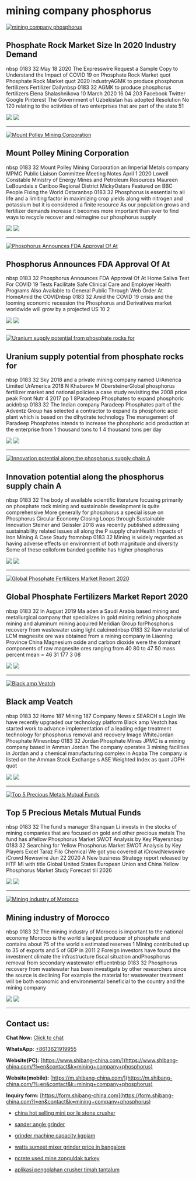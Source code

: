 # mining company phosphorus

<a href="https://swt.shibang-china.com/?l=en&img&k=mining+company+phosphorus" target="_blank">![mining company phosphorus](http://static.shibang-china.com/all-800x300/517.jpg)</a>

## Phosphate Rock Market Size In 2020 Industry Demand
nbsp 0183 32 May 18 2020 The Expresswire Request a Sample Copy to Understand the Impact of COVID 19 on Phosphate Rock Market quot Phosphate Rock Market quot 2020 IndustryAGMK to produce phosphorus fertilizers Fertilizer Dailynbsp 0183 32 AGMK to produce phosphorus fertilizers Elena Shalashnikova 10 March 2020 16 04 203 Facebook Twitter Google Pinterest The Government of Uzbekistan has adopted Resolution No 120 relating to the activities of two enterprises that are part of the state 51


<a href="https://whatsapp.shibangsoft.com/WhatsApp.php" target="_blank" title="WhatsApp">![](http://static.shibang-china.com/icon/whatsapp.png)</a> <a href="https://swt.shibang-china.com/?l=en&icon&k=mining+company+phosphorus" target="_blank">![](http://static.shibang-china.com/icon/chat-en.png)</a>

---

<a href="https://swt.shibang-china.com/?l=en&img&k=mining+company+phosphorus" target="_blank">![Mount Polley Mining Corporation](http://static.shibang-china.com/all-800x300/83.jpg)</a>

## Mount Polley Mining Corporation
nbsp 0183 32 Mount Polley Mining Corporation an Imperial Metals company MPMC Public Liaison Committee Meeting Notes April 1 2020 Lowell Constable Ministry of Energy Mines and Petroleum Resources Maureen LeBourdais x Cariboo Regional District MickyOstara Featured on BBC People Fixing the World Ostaranbsp 0183 32 Phosphorus is essential to all life and a limiting factor in maximizing crop yields along with nitrogen and potassium but it is considered a finite resource As our population grows and fertilizer demands increase it becomes more important than ever to find ways to recycle recover and reimagine our phosphorus supply


<a href="https://whatsapp.shibangsoft.com/WhatsApp.php" target="_blank" title="WhatsApp">![](http://static.shibang-china.com/icon/whatsapp.png)</a> <a href="https://swt.shibang-china.com/?l=en&icon&k=mining+company+phosphorus" target="_blank">![](http://static.shibang-china.com/icon/chat-en.png)</a>

---

<a href="https://swt.shibang-china.com/?l=en&img&k=mining+company+phosphorus" target="_blank">![Phosphorus Announces FDA Approval Of At](http://static.shibang-china.com/all-800x300/87.jpg)</a>

## Phosphorus Announces FDA Approval Of At
nbsp 0183 32 Phosphorus Announces FDA Approval Of At Home Saliva Test For COVID 19 Tests Facilitate Safe Clinical Care and Employer Health Programs Also Available to General Public Through Web Order At HomeAmid the COVIDnbsp 0183 32 Amid the COVID 19 crisis and the looming economic recession the Phosphorus and Derivatives market worldwide will grow by a projected US 10 2


<a href="https://whatsapp.shibangsoft.com/WhatsApp.php" target="_blank" title="WhatsApp">![](http://static.shibang-china.com/icon/whatsapp.png)</a> <a href="https://swt.shibang-china.com/?l=en&icon&k=mining+company+phosphorus" target="_blank">![](http://static.shibang-china.com/icon/chat-en.png)</a>

---

<a href="https://swt.shibang-china.com/?l=en&img&k=mining+company+phosphorus" target="_blank">![Uranium supply potential from phosphate rocks for](http://static.shibang-china.com/all-800x300/290.jpg)</a>

## Uranium supply potential from phosphate rocks for
nbsp 0183 32 Sky 2018 and a private mining company named UrAmerica Limited UrAmerica 2018 N Khabarov M ObersteinerGlobal phosphorus fertilizer market and national policies a case study revisiting the 2008 price peak Front Nutr 4 2017 pp 1 8Paradeep Phosphates to expand phosphoric acidnbsp 0183 32 The Indian company Paradeep Phosphates part of the Adventz Group has selected a contractor to expand its phosphoric acid plant which is based on the dihydrate technology The management of Paradeep Phosphates intends to increase the phosphoric acid production at the enterprise from 1 thousand tons to 1 4 thousand tons per day


<a href="https://whatsapp.shibangsoft.com/WhatsApp.php" target="_blank" title="WhatsApp">![](http://static.shibang-china.com/icon/whatsapp.png)</a> <a href="https://swt.shibang-china.com/?l=en&icon&k=mining+company+phosphorus" target="_blank">![](http://static.shibang-china.com/icon/chat-en.png)</a>

---

<a href="https://swt.shibang-china.com/?l=en&img&k=mining+company+phosphorus" target="_blank">![Innovation potential along the phosphorus supply chain A](http://static.shibang-china.com/all-800x300/19.jpg)</a>

## Innovation potential along the phosphorus supply chain A
nbsp 0183 32 The body of available scientific literature focusing primarily on phosphate rock mining and sustainable development is quite comprehensive More generally for phosphorus a special issue on Phosphorus Circular Economy Closing Loops through Sustainable Innovation Steiner and Geissler 2018 was recently published addressing sustainability related issues all along the P supply chainHealth Impacts of Iron Mining A Case Study fromnbsp 0183 32 Mining is widely regarded as having adverse effects on environment of both magnitude and diversity Some of these colloform banded goethite has higher phosphorus


<a href="https://whatsapp.shibangsoft.com/WhatsApp.php" target="_blank" title="WhatsApp">![](http://static.shibang-china.com/icon/whatsapp.png)</a> <a href="https://swt.shibang-china.com/?l=en&icon&k=mining+company+phosphorus" target="_blank">![](http://static.shibang-china.com/icon/chat-en.png)</a>

---

<a href="https://swt.shibang-china.com/?l=en&img&k=mining+company+phosphorus" target="_blank">![Global Phosphate Fertilizers Market Report 2020](http://static.shibang-china.com/all-800x300/919.jpg)</a>

## Global Phosphate Fertilizers Market Report 2020
nbsp 0183 32 In August 2019 Ma aden a Saudi Arabia based mining and metallurgical company that specializes in gold mining refining phosphate mining and aluminum mining acquired Meridian Group forPhosphorus recovery from wastewater using light calcinednbsp 0183 32 Raw material of LCM magnesite ore was obtained from a mining company in Liaoning Province China Magnesium oxide and carbon dioxide were the dominant components of raw magnesite ores ranging from 40 80 to 47 50 mass percent mean = 46 31 177 3 08


<a href="https://whatsapp.shibangsoft.com/WhatsApp.php" target="_blank" title="WhatsApp">![](http://static.shibang-china.com/icon/whatsapp.png)</a> <a href="https://swt.shibang-china.com/?l=en&icon&k=mining+company+phosphorus" target="_blank">![](http://static.shibang-china.com/icon/chat-en.png)</a>

---

<a href="https://swt.shibang-china.com/?l=en&img&k=mining+company+phosphorus" target="_blank">![Black amp Veatch](http://static.shibang-china.com/all-800x300/138.jpg)</a>

## Black amp Veatch
nbsp 0183 32 Home 187 Mining 187 Company News x SEARCH x Login We have recently upgraded our technology platform Black amp Veatch has started work to advance implementation of a leading edge treatment technology for phosphorus removal and recovery Image WhiteJordan Phosphate Minesnbsp 0183 32 Jordan Phosphate Mines JPMC is a mining company based in Amman Jordan The company operates 3 mining facilities in Jordan and a chemical manufacturing complex in Aqaba The company is listed on the Amman Stock Exchange s ASE Weighted Index as quot JOPH quot


<a href="https://whatsapp.shibangsoft.com/WhatsApp.php" target="_blank" title="WhatsApp">![](http://static.shibang-china.com/icon/whatsapp.png)</a> <a href="https://swt.shibang-china.com/?l=en&icon&k=mining+company+phosphorus" target="_blank">![](http://static.shibang-china.com/icon/chat-en.png)</a>

---

<a href="https://swt.shibang-china.com/?l=en&img&k=mining+company+phosphorus" target="_blank">![Top 5 Precious Metals Mutual Funds](http://static.shibang-china.com/all-800x300/348.jpg)</a>

## Top 5 Precious Metals Mutual Funds
nbsp 0183 32 The fund s manager Shanquan Li invests in the stocks of mining companies that are focused on gold and other precious metals The fund has aYellow Phosphorus Market SWOT Analysis by Key Playersnbsp 0183 32 Searching for Yellow Phosphorus Market SWOT Analysis by Key Players Excel Taraz Filo Chemical We got you covered at iCrowdNewswire iCrowd Newswire Jun 22 2020 A New business Strategy report released by HTF MI with title Global United States European Union and China Yellow Phosphorus Market Study Forecast till 2026


<a href="https://whatsapp.shibangsoft.com/WhatsApp.php" target="_blank" title="WhatsApp">![](http://static.shibang-china.com/icon/whatsapp.png)</a> <a href="https://swt.shibang-china.com/?l=en&icon&k=mining+company+phosphorus" target="_blank">![](http://static.shibang-china.com/icon/chat-en.png)</a>

---

<a href="https://swt.shibang-china.com/?l=en&img&k=mining+company+phosphorus" target="_blank">![Mining industry of Morocco](http://static.shibang-china.com/all-800x300/278.jpg)</a>

## Mining industry of Morocco
nbsp 0183 32 The mining industry of Morocco is important to the national economy Morocco is the world s largest producer of phosphate and contains about 75 of the world s estimated reserves 1 Mining contributed up to 35 of exports and 5 of GDP in 2011 2 Foreign investors have found the investment climate the infrastructure fiscal situation andPhosphorus removal from secondary wastewater effluentnbsp 0183 32 Phosphorus recovery from wastewater has been investigate by other researchers since the source is declining For example the material for wastewater treatment will be both economic and environmental beneficial to the country and the mining company


<a href="https://whatsapp.shibangsoft.com/WhatsApp.php" target="_blank" title="WhatsApp">![](http://static.shibang-china.com/icon/whatsapp.png)</a> <a href="https://swt.shibang-china.com/?l=en&icon&k=mining+company+phosphorus" target="_blank">![](http://static.shibang-china.com/icon/chat-en.png)</a>

---
## Contact us:

**Chat Now:** [Click to chat](https://swt.shibang-china.com?l=en&contact&k=mining+company+phosphorus)

**WhatsApp:**  [+8613621919955](https://whatsapp.shibangsoft.com/WhatsApp.php)

**Website(PC):** [https://www.shibang-china.com/](https://www.shibang-china.com/?l=en&contact&k=mining+company+phosphorus)

**Website(mobile):** [https://m.shibang-china.com/](https://m.shibang-china.com/?l=en&contact&k=mining+company+phosphorus)

**Inquiry form:** [https://form.shibang-china.com](https://form.shibang-china.com?l=en&contact&k=mining+company+phosphorus)

* [china hot selling mini por le stone crusher](../163/china%20hot%20selling%20mini%20por%20le%20stone%20crusher.md)

* [sander angle grinder](../163/sander%20angle%20grinder.md)

* [grinder machine capacity kgpjam](../165/grinder%20machine%20capacity%20kgpjam.md)

* [watts sumeet mixer grinder price in bangalore](../162/watts%20sumeet%20mixer%20grinder%20price%20in%20bangalore.md)

* [ncrete used mine zonguldak turkey](../162/ncrete%20used%20mine%20zonguldak%20turkey.md)

* [aplikasi pengolahan crusher timah tantalum](../165/aplikasi%20pengolahan%20crusher%20timah%20tantalum.md)